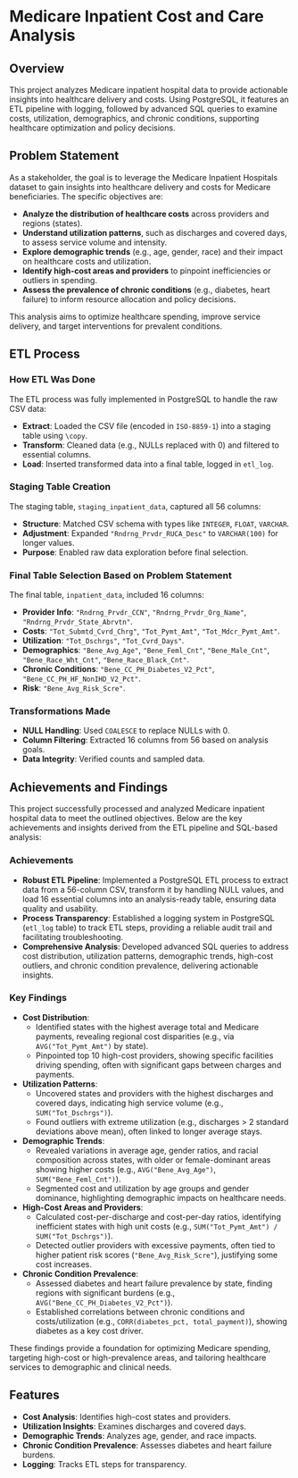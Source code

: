 # Medicare Inpatient Cost and Care Analysis

## Overview
This project analyzes Medicare inpatient hospital data to provide actionable insights into healthcare delivery and costs. Using PostgreSQL, it features an ETL pipeline with logging, followed by advanced SQL queries to examine costs, utilization, demographics, and chronic conditions, supporting healthcare optimization and policy decisions.

## Problem Statement
As a stakeholder, the goal is to leverage the Medicare Inpatient Hospitals dataset to gain insights into healthcare delivery and costs for Medicare beneficiaries. The specific objectives are:
- **Analyze the distribution of healthcare costs** across providers and regions (states).
- **Understand utilization patterns**, such as discharges and covered days, to assess service volume and intensity.
- **Explore demographic trends** (e.g., age, gender, race) and their impact on healthcare costs and utilization.
- **Identify high-cost areas and providers** to pinpoint inefficiencies or outliers in spending.
- **Assess the prevalence of chronic conditions** (e.g., diabetes, heart failure) to inform resource allocation and policy decisions.

This analysis aims to optimize healthcare spending, improve service delivery, and target interventions for prevalent conditions.

## ETL Process
### How ETL Was Done
The ETL process was fully implemented in PostgreSQL to handle the raw CSV data:
- **Extract**: Loaded the CSV file (encoded in `ISO-8859-1`) into a staging table using `\copy`.
- **Transform**: Cleaned data (e.g., NULLs replaced with 0) and filtered to essential columns.
- **Load**: Inserted transformed data into a final table, logged in `etl_log`.

### Staging Table Creation
The staging table, `staging_inpatient_data`, captured all 56 columns:
- **Structure**: Matched CSV schema with types like `INTEGER`, `FLOAT`, `VARCHAR`.
- **Adjustment**: Expanded `"Rndrng_Prvdr_RUCA_Desc"` to `VARCHAR(100)` for longer values.
- **Purpose**: Enabled raw data exploration before final selection.

### Final Table Selection Based on Problem Statement
The final table, `inpatient_data`, included 16 columns:
- **Provider Info**: `"Rndrng_Prvdr_CCN"`, `"Rndrng_Prvdr_Org_Name"`, `"Rndrng_Prvdr_State_Abrvtn"`.
- **Costs**: `"Tot_Submtd_Cvrd_Chrg"`, `"Tot_Pymt_Amt"`, `"Tot_Mdcr_Pymt_Amt"`.
- **Utilization**: `"Tot_Dschrgs"`, `"Tot_Cvrd_Days"`.
- **Demographics**: `"Bene_Avg_Age"`, `"Bene_Feml_Cnt"`, `"Bene_Male_Cnt"`, `"Bene_Race_Wht_Cnt"`, `"Bene_Race_Black_Cnt"`.
- **Chronic Conditions**: `"Bene_CC_PH_Diabetes_V2_Pct"`, `"Bene_CC_PH_HF_NonIHD_V2_Pct"`.
- **Risk**: `"Bene_Avg_Risk_Scre"`.

### Transformations Made
- **NULL Handling**: Used `COALESCE` to replace NULLs with 0.
- **Column Filtering**: Extracted 16 columns from 56 based on analysis goals.
- **Data Integrity**: Verified counts and sampled data.

## Achievements and Findings

This project successfully processed and analyzed Medicare inpatient hospital data to meet the outlined objectives. Below are the key achievements and insights derived from the ETL pipeline and SQL-based analysis:

### Achievements
- **Robust ETL Pipeline**: Implemented a PostgreSQL ETL process to extract data from a 56-column CSV, transform it by handling NULL values, and load 16 essential columns into an analysis-ready table, ensuring data quality and usability.
- **Process Transparency**: Established a logging system in PostgreSQL (`etl_log` table) to track ETL steps, providing a reliable audit trail and facilitating troubleshooting.
- **Comprehensive Analysis**: Developed advanced SQL queries to address cost distribution, utilization patterns, demographic trends, high-cost outliers, and chronic condition prevalence, delivering actionable insights.

### Key Findings
- **Cost Distribution**:
  - Identified states with the highest average total and Medicare payments, revealing regional cost disparities (e.g., via `AVG("Tot_Pymt_Amt")` by state).
  - Pinpointed top 10 high-cost providers, showing specific facilities driving spending, often with significant gaps between charges and payments.
- **Utilization Patterns**:
  - Uncovered states and providers with the highest discharges and covered days, indicating high service volume (e.g., `SUM("Tot_Dschrgs")`).
  - Found outliers with extreme utilization (e.g., discharges > 2 standard deviations above mean), often linked to longer average stays.
- **Demographic Trends**:
  - Revealed variations in average age, gender ratios, and racial composition across states, with older or female-dominant areas showing higher costs (e.g., `AVG("Bene_Avg_Age")`, `SUM("Bene_Feml_Cnt")`).
  - Segmented cost and utilization by age groups and gender dominance, highlighting demographic impacts on healthcare needs.
- **High-Cost Areas and Providers**:
  - Calculated cost-per-discharge and cost-per-day ratios, identifying inefficient states with high unit costs (e.g., `SUM("Tot_Pymt_Amt") / SUM("Tot_Dschrgs")`).
  - Detected outlier providers with excessive payments, often tied to higher patient risk scores (`"Bene_Avg_Risk_Scre"`), justifying some cost increases.
- **Chronic Condition Prevalence**:
  - Assessed diabetes and heart failure prevalence by state, finding regions with significant burdens (e.g., `AVG("Bene_CC_PH_Diabetes_V2_Pct")`).
  - Established correlations between chronic conditions and costs/utilization (e.g., `CORR(diabetes_pct, total_payment)`), showing diabetes as a key cost driver.

These findings provide a foundation for optimizing Medicare spending, targeting high-cost or high-prevalence areas, and tailoring healthcare services to demographic and clinical needs.

## Features
- **Cost Analysis**: Identifies high-cost states and providers.
- **Utilization Insights**: Examines discharges and covered days.
- **Demographic Trends**: Analyzes age, gender, and race impacts.
- **Chronic Condition Prevalence**: Assesses diabetes and heart failure burdens.
- **Logging**: Tracks ETL steps for transparency.
